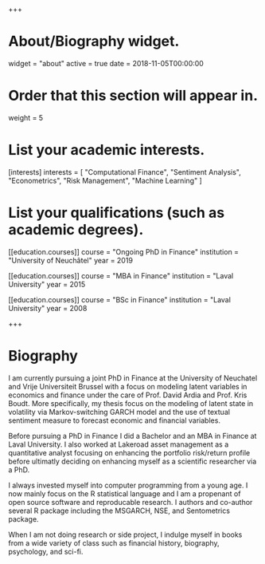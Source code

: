 +++
# About/Biography widget.
widget = "about"
active = true
date = 2018-11-05T00:00:00

# Order that this section will appear in.
weight = 5

# List your academic interests.
[interests]
  interests = [
    "Computational Finance",
    "Sentiment Analysis",
    "Econometrics",
    "Risk Management",
    "Machine Learning"
  ]

# List your qualifications (such as academic degrees).
[[education.courses]]
  course = "Ongoing PhD in Finance"
  institution = "University of Neuchâtel"
  year = 2019

[[education.courses]]
  course = "MBA in Finance"
  institution = "Laval University"
  year = 2015

[[education.courses]]
  course = "BSc in Finance"
  institution = "Laval University"
  year = 2008
 
+++

# Biography

I am currently pursuing a joint PhD in Finance at the University of Neuchatel and Vrije Universiteit Brussel with a focus on modeling latent variables in economics and finance under the care of Prof. David Ardia and Prof. Kris Boudt. More specifically, my thesis focus on the modeling of latent state in volatility via Markov-switching GARCH model and the use of textual sentiment measure to forecast economic and financial variables. 

Before pursuing a PhD in Finance I did a Bachelor and an MBA in Finance at Laval University. I also worked at Lakeroad asset management as a quantitative analyst focusing on enhancing the portfolio risk/return profile before ultimatly deciding on enhancing myself as a scientific researcher via a PhD.

I always invested myself into computer programming from a young age. I now mainly focus on the R statistical language and I am a propenant of open source software and reproducable research. I authors and co-author several R package including the MSGARCH, NSE, and Sentometrics package. 

When I am not doing research or side project, I indulge myself in books from a wide variety of class such as financial history, biography, psychology, and sci-fi.

